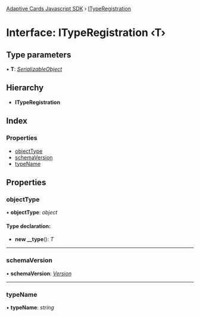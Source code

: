 [Adaptive Cards Javascript SDK](../README.md) › [ITypeRegistration](ityperegistration.md)

# Interface: ITypeRegistration ‹**T**›

## Type parameters

▪ **T**: *[SerializableObject](../classes/serializableobject.md)*

## Hierarchy

* **ITypeRegistration**

## Index

### Properties

* [objectType](ityperegistration.md#objecttype)
* [schemaVersion](ityperegistration.md#schemaversion)
* [typeName](ityperegistration.md#typename)

## Properties

###  objectType

• **objectType**: *object*

#### Type declaration:

* **new __type**(): *T*

___

###  schemaVersion

• **schemaVersion**: *[Version](../classes/version.md)*

___

###  typeName

• **typeName**: *string*
